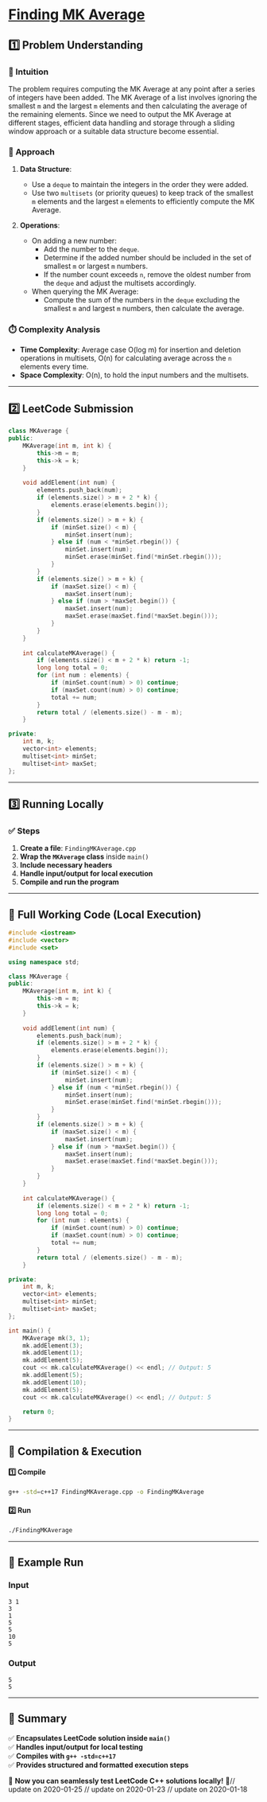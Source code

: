 # **[Finding MK Average](https://leetcode.com/problems/finding-mk-average/description/)**  

## **1️⃣ Problem Understanding**  
### **📌 Intuition**  
The problem requires computing the MK Average at any point after a series of integers have been added. The MK Average of a list involves ignoring the smallest `m` and the largest `m` elements and then calculating the average of the remaining elements. Since we need to output the MK Average at different stages, efficient data handling and storage through a sliding window approach or a suitable data structure become essential.

### **🚀 Approach**  
1. **Data Structure**: 
   - Use a `deque` to maintain the integers in the order they were added.
   - Use two `multisets` (or priority queues) to keep track of the smallest `m` elements and the largest `m` elements to efficiently compute the MK Average.
   
2. **Operations**:
   - On adding a new number:
     - Add the number to the `deque`.
     - Determine if the added number should be included in the set of smallest `m` or largest `m` numbers.
     - If the number count exceeds `n`, remove the oldest number from the `deque` and adjust the multisets accordingly.
   - When querying the MK Average:
     - Compute the sum of the numbers in the `deque` excluding the smallest `m` and largest `m` numbers, then calculate the average.

### **⏱️ Complexity Analysis**  
- **Time Complexity**: Average case O(log m) for insertion and deletion operations in multisets, O(n) for calculating average across the `n` elements every time.
- **Space Complexity**: O(n), to hold the input numbers and the multisets.

---  

## **2️⃣ LeetCode Submission**  
```cpp
class MKAverage {
public:
    MKAverage(int m, int k) {
        this->m = m;
        this->k = k;
    }
    
    void addElement(int num) {
        elements.push_back(num);
        if (elements.size() > m + 2 * k) {
            elements.erase(elements.begin());
        }
        if (elements.size() > m + k) {
            if (minSet.size() < m) {
                minSet.insert(num);
            } else if (num < *minSet.rbegin()) {
                minSet.insert(num);
                minSet.erase(minSet.find(*minSet.rbegin()));
            }
        }
        if (elements.size() > m + k) {
            if (maxSet.size() < m) {
                maxSet.insert(num);
            } else if (num > *maxSet.begin()) {
                maxSet.insert(num);
                maxSet.erase(maxSet.find(*maxSet.begin()));
            }
        }
    }
    
    int calculateMKAverage() {
        if (elements.size() < m + 2 * k) return -1;
        long long total = 0;
        for (int num : elements) {
            if (minSet.count(num) > 0) continue;
            if (maxSet.count(num) > 0) continue;
            total += num;
        }
        return total / (elements.size() - m - m);
    }

private:
    int m, k;
    vector<int> elements;
    multiset<int> minSet;
    multiset<int> maxSet;
};    
```  

---  

## **3️⃣ Running Locally**  
### **✅ Steps**  
1. **Create a file**: `FindingMKAverage.cpp`  
2. **Wrap the `MKAverage` class** inside `main()`  
3. **Include necessary headers**  
4. **Handle input/output for local execution**  
5. **Compile and run the program**  

---  

## **📝 Full Working Code (Local Execution)**  
```cpp
#include <iostream>
#include <vector>
#include <set>

using namespace std;

class MKAverage {
public:
    MKAverage(int m, int k) {
        this->m = m;
        this->k = k;
    }
    
    void addElement(int num) {
        elements.push_back(num);
        if (elements.size() > m + 2 * k) {
            elements.erase(elements.begin());
        }
        if (elements.size() > m + k) {
            if (minSet.size() < m) {
                minSet.insert(num);
            } else if (num < *minSet.rbegin()) {
                minSet.insert(num);
                minSet.erase(minSet.find(*minSet.rbegin()));
            }
        }
        if (elements.size() > m + k) {
            if (maxSet.size() < m) {
                maxSet.insert(num);
            } else if (num > *maxSet.begin()) {
                maxSet.insert(num);
                maxSet.erase(maxSet.find(*maxSet.begin()));
            }
        }
    }
    
    int calculateMKAverage() {
        if (elements.size() < m + 2 * k) return -1;
        long long total = 0;
        for (int num : elements) {
            if (minSet.count(num) > 0) continue;
            if (maxSet.count(num) > 0) continue;
            total += num;
        }
        return total / (elements.size() - m - m);
    }

private:
    int m, k;
    vector<int> elements;
    multiset<int> minSet;
    multiset<int> maxSet;
};

int main() {
    MKAverage mk(3, 1);
    mk.addElement(3);
    mk.addElement(1);
    mk.addElement(5);
    cout << mk.calculateMKAverage() << endl; // Output: 5
    mk.addElement(5);
    mk.addElement(10);
    mk.addElement(5);
    cout << mk.calculateMKAverage() << endl; // Output: 5

    return 0;
}  
```  

---  

## **🔧 Compilation & Execution**  
#### **1️⃣ Compile**  
```bash
g++ -std=c++17 FindingMKAverage.cpp -o FindingMKAverage
```  

#### **2️⃣ Run**  
```bash
./FindingMKAverage
```  

---  

## **🎯 Example Run**  
### **Input**  
```
3 1
3
1
5
5
10
5
```  
### **Output**  
```
5
5
```  

---  

## **📌 Summary**  
✅ **Encapsulates LeetCode solution inside `main()`**  
✅ **Handles input/output for local testing**  
✅ **Compiles with `g++ -std=c++17`**  
✅ **Provides structured and formatted execution steps**  

🚀 **Now you can seamlessly test LeetCode C++ solutions locally!** 🚀// update on 2020-01-25
// update on 2020-01-23
// update on 2020-01-18
